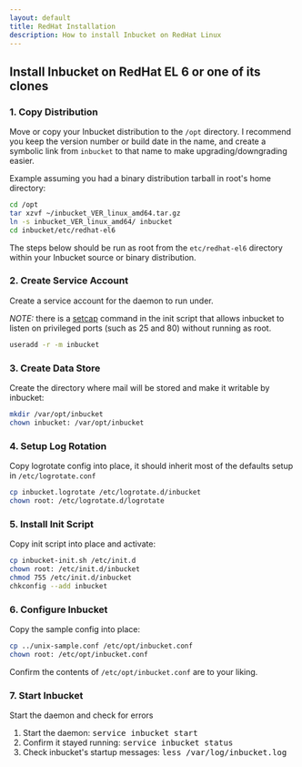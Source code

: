 ```yaml
---
layout: default
title: RedHat Installation
description: How to install Inbucket on RedHat Linux
---
```


## Install Inbucket on RedHat EL 6 or one of its clones

### 1. Copy Distribution

Move or copy your Inbucket distribution to the `/opt` directory.  I recommend
you keep the version number or build date in the name, and create a symbolic
link from `inbucket` to that name to make upgrading/downgrading easier.

Example assuming you had a binary distribution tarball in root's home directory:

~~~ sh
cd /opt
tar xzvf ~/inbucket_VER_linux_amd64.tar.gz
ln -s inbucket_VER_linux_amd64/ inbucket
cd inbucket/etc/redhat-el6
~~~

The steps below should be run as root from the `etc/redhat-el6` directory within
your Inbucket source or binary distribution.


### 2. Create Service Account

Create a service account for the daemon to run under.

*NOTE:* there is a [setcap] command in the init script that allows inbucket to
listen on privileged ports (such as 25 and 80) without running as root.

~~~ sh
useradd -r -m inbucket
~~~


### 3. Create Data Store

Create the directory where mail will be stored and make it writable by inbucket:

~~~ sh
mkdir /var/opt/inbucket
chown inbucket: /var/opt/inbucket
~~~


### 4. Setup Log Rotation

Copy logrotate config into place, it should inherit most of the defaults setup
in `/etc/logrotate.conf`

~~~ sh
cp inbucket.logrotate /etc/logrotate.d/inbucket
chown root: /etc/logrotate.d/logrotate
~~~


### 5. Install Init Script

Copy init script into place and activate:

~~~ sh
cp inbucket-init.sh /etc/init.d
chown root: /etc/init.d/inbucket
chmod 755 /etc/init.d/inbucket
chkconfig --add inbucket
~~~


### 6. Configure Inbucket
Copy the sample config into place:

~~~ sh
cp ../unix-sample.conf /etc/opt/inbucket.conf
chown root: /etc/opt/inbucket.conf
~~~

Confirm the contents of `/etc/opt/inbucket.conf` are to your liking.


### 7. Start Inbucket

Start the daemon and check for errors

1. Start the daemon: <kbd>service inbucket start</kbd>
2. Confirm it stayed running: <kbd>service inbucket status</kbd>
3. Check inbucket's startup messages: <kbd>less /var/log/inbucket.log</kbd>

[setcap]: http://www.kernel.org/doc/man-pages/online/pages/man7/capabilities.7.html
